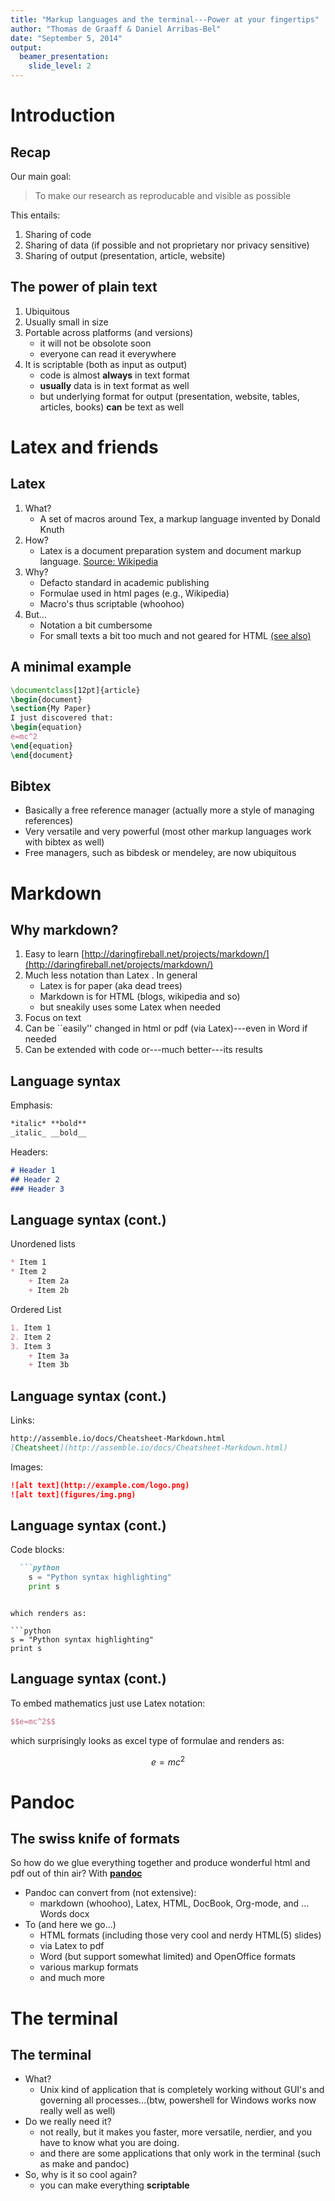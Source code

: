 ```yaml
---
title: "Markup languages and the terminal---Power at your fingertips" 
author: "Thomas de Graaff & Daniel Arribas-Bel"
date: "September 5, 2014"
output:
  beamer_presentation:
    slide_level: 2
---
```


# Introduction

## Recap

Our main goal:

> To make our research as reproducable and visible as possible

This entails:

1. Sharing of code
2. Sharing of data (if possible and not proprietary nor privacy sensitive)
3. Sharing of output (presentation, article, website)

## The power of plain text

1.  Ubiquitous
2.  Usually small in size 
3.  Portable across platforms (and versions)
    + it will not be obsolote soon
    + everyone can read it everywhere
4.  It is scriptable (both as input as output)
    - code is almost **always** in text format
    - **usually** data is in text format as well
    - but underlying format for output (presentation, website, tables, articles, books) **can** be text as well

# Latex and friends

## Latex

1. What?
    + A set of macros around Tex, a markup language invented by Donald Knuth  
2. How?
    + Latex is a document preparation system and document markup language. [Source: Wikipedia](http://en.wikipedia.org/wiki/LaTeX) 
3. Why?
    + Defacto standard in academic publishing
    + Formulae used in html pages (e.g., Wikipedia)
    + Macro's thus scriptable (whoohoo)
4. But...
    + Notation a bit cumbersome
    + For small texts a bit too much and not geared for HTML [(see also)](http://yihui.name/en/2013/10/markdown-or-latex/)

## A minimal example

```latex
\documentclass[12pt]{article}
\begin{document}
\section{My Paper}
I just discovered that:
\begin{equation}
e=mc^2
\end{equation}
\end{document}
```

## Bibtex

+ Basically a free reference manager (actually more a style of managing references)
+ Very versatile and very powerful (most other markup languages work with bibtex as well)
+ Free managers, such as bibdesk or mendeley, are now ubiquitous

# Markdown

## Why markdown?

1. Easy to learn [http://daringfireball.net/projects/markdown/](http://daringfireball.net/projects/markdown/)
2. Much less notation than Latex . In general
    + Latex is for paper (aka dead trees)
    + Markdown is for HTML (blogs, wikipedia and so)
    + but sneakily uses some Latex when needed
3. Focus on text
4. Can be ``easily'' changed in html or pdf (via Latex)---even in Word if needed
5. Can be extended with code or---much better---its results

## Language syntax 

Emphasis:
```markdown
*italic* **bold**
_italic_ __bold__
```

Headers:
```markdown
# Header 1
## Header 2
### Header 3
```

## Language syntax (cont.)

Unordened lists
```markdown
* Item 1
* Item 2
    + Item 2a
    + Item 2b
```

Ordered List
```markdown
1. Item 1
2. Item 2
3. Item 3
    + Item 3a
    + Item 3b
```

## Language syntax (cont.)

Links:
```markdown
http://assemble.io/docs/Cheatsheet-Markdown.html
[Cheatsheet](http://assemble.io/docs/Cheatsheet-Markdown.html)
```
Images:
```markdown
![alt text](http://example.com/logo.png)
![alt text](figures/img.png)
```

## Language syntax (cont.)

Code blocks:

```markdown
  ```python
    s = "Python syntax highlighting"
    print s
  ```
```

which renders as:

```python
s = "Python syntax highlighting"
print s
```

## Language syntax (cont.)

To embed mathematics just use Latex  notation:

```Latex
$$e=mc^2$$
```

which surprisingly looks as excel type of formulae and renders as:

$$e=mc^2$$

# Pandoc

## The swiss knife of formats

So how do we glue everything together and produce wonderful html and pdf out of thin air? With **[pandoc](http://johnmacfarlane.net/pandoc/)**

+ Pandoc can convert from (not extensive):
    + markdown (whoohoo), Latex, HTML, DocBook, Org-mode, and ... Words docx 
+ To (and here we go...)
    + HTML formats (including those very cool and nerdy HTML(5) slides)
    + via Latex to pdf
    + Word (but support somewhat limited) and OpenOffice formats
    + various markup formats
    + and much more

# The terminal

## The terminal

+ What?
    + Unix kind of application that is completely working without GUI's and governing all processes...(btw, powershell for Windows works now really well as well)
+ Do we really need it?
    + not really, but it makes you faster, more versatile, nerdier, and you have to know what you are doing. 
    + and there are some applications that only work in the terminal (such as make and pandoc) 
+ So, why is it so cool again?
    + you can make everything **scriptable**
